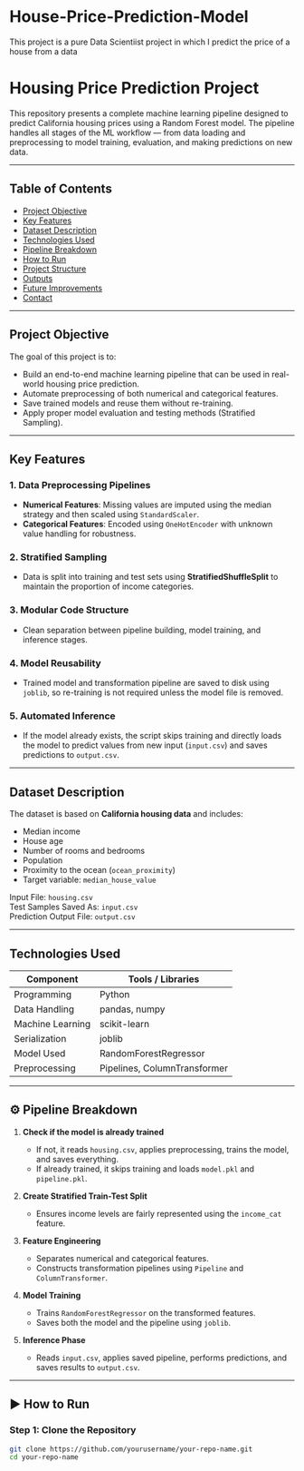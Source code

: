 # House-Price-Prediction-Model
This project is a pure Data Scientiist project in which I predict the price of a house from a data
#  Housing Price Prediction Project

This repository presents a complete machine learning pipeline designed to predict California housing prices using a Random Forest model. The pipeline handles all stages of the ML workflow — from data loading and preprocessing to model training, evaluation, and making predictions on new data.

---

##  Table of Contents

- [Project Objective](#project-objective)
- [Key Features](#key-features)
- [Dataset Description](#dataset-description)
- [Technologies Used](#technologies-used)
- [Pipeline Breakdown](#pipeline-breakdown)
- [How to Run](#how-to-run)
- [Project Structure](#project-structure)
- [Outputs](#outputs)
- [Future Improvements](#future-improvements)
- [Contact](#contact)

---

##  Project Objective

The goal of this project is to:
- Build an end-to-end machine learning pipeline that can be used in real-world housing price prediction.
- Automate preprocessing of both numerical and categorical features.
- Save trained models and reuse them without re-training.
- Apply proper model evaluation and testing methods (Stratified Sampling).

---

##  Key Features

###  1. Data Preprocessing Pipelines
- **Numerical Features**: Missing values are imputed using the median strategy and then scaled using `StandardScaler`.
- **Categorical Features**: Encoded using `OneHotEncoder` with unknown value handling for robustness.

###  2. Stratified Sampling
- Data is split into training and test sets using **StratifiedShuffleSplit** to maintain the proportion of income categories.

###  3. Modular Code Structure
- Clean separation between pipeline building, model training, and inference stages.

###  4. Model Reusability
- Trained model and transformation pipeline are saved to disk using `joblib`, so re-training is not required unless the model file is removed.

###  5. Automated Inference
- If the model already exists, the script skips training and directly loads the model to predict values from new input (`input.csv`) and saves predictions to `output.csv`.

---

##  Dataset Description

The dataset is based on **California housing data** and includes:
- Median income
- House age
- Number of rooms and bedrooms
- Population
- Proximity to the ocean (`ocean_proximity`)
- Target variable: `median_house_value`

Input File: `housing.csv`  
Test Samples Saved As: `input.csv`  
Prediction Output File: `output.csv`

---

##  Technologies Used

| Component         | Tools / Libraries         |
|-------------------|---------------------------|
| Programming       | Python                    |
| Data Handling     | pandas, numpy             |
| Machine Learning  | scikit-learn              |
| Serialization     | joblib                    |
| Model Used        | RandomForestRegressor     |
| Preprocessing     | Pipelines, ColumnTransformer |

---

## ⚙ Pipeline Breakdown

1. **Check if the model is already trained**  
   - If not, it reads `housing.csv`, applies preprocessing, trains the model, and saves everything.
   - If already trained, it skips training and loads `model.pkl` and `pipeline.pkl`.

2. **Create Stratified Train-Test Split**  
   - Ensures income levels are fairly represented using the `income_cat` feature.

3. **Feature Engineering**  
   - Separates numerical and categorical features.
   - Constructs transformation pipelines using `Pipeline` and `ColumnTransformer`.

4. **Model Training**  
   - Trains `RandomForestRegressor` on the transformed features.
   - Saves both the model and the pipeline using `joblib`.

5. **Inference Phase**  
   - Reads `input.csv`, applies saved pipeline, performs predictions, and saves results to `output.csv`.

---

## ▶ How to Run

### Step 1: Clone the Repository
```bash
git clone https://github.com/yourusername/your-repo-name.git
cd your-repo-name
